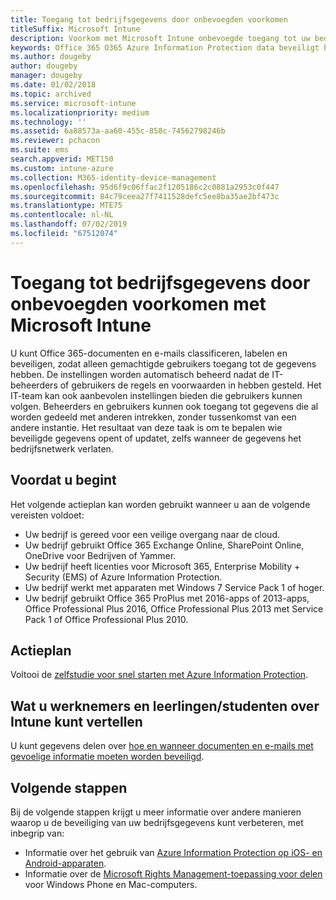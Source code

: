 ```yaml
---
title: Toegang tot bedrijfsgegevens door onbevoegden voorkomen
titleSuffix: Microsoft Intune
description: Voorkom met Microsoft Intune onbevoegde toegang tot uw bedrijfsgegevens wanneer die worden gedeeld buiten het bedrijfsnetwerk.
keywords: Office 365 O365 Azure Information Protection data beveiligt bedrijfsgegevens buiten het netwerk
ms.author: dougeby
author: dougeby
manager: dougeby
ms.date: 01/02/2018
ms.topic: archived
ms.service: microsoft-intune
ms.localizationpriority: medium
ms.technology: ''
ms.assetid: 6a88573a-aa60-455c-858c-74562798246b
ms.reviewer: pchacon
ms.suite: ems
search.appverid: MET150
ms.custom: intune-azure
ms.collection: M365-identity-device-management
ms.openlocfilehash: 95d6f9c06ffac2f1205186c2c0881a2953c0f447
ms.sourcegitcommit: 84c79ceea27f7411528defc5ee8ba35ae2bf473c
ms.translationtype: MTE75
ms.contentlocale: nl-NL
ms.lasthandoff: 07/02/2019
ms.locfileid: "67512074"
---
```

# <a name="prevent-unauthorized-access-to-company-data-using-microsoft-intune"></a>Toegang tot bedrijfsgegevens door onbevoegden voorkomen met Microsoft Intune

U kunt Office 365-documenten en e-mails classificeren, labelen en beveiligen, zodat alleen gemachtigde gebruikers toegang tot de gegevens hebben. De instellingen worden automatisch beheerd nadat de IT-beheerders of gebruikers de regels en voorwaarden in hebben gesteld. Het IT-team kan ook aanbevolen instellingen bieden die gebruikers kunnen volgen. Beheerders en gebruikers kunnen ook toegang tot gegevens die al worden gedeeld met anderen intrekken, zonder tussenkomst van een andere instantie. Het resultaat van deze taak is om te bepalen wie beveiligde gegevens opent of updatet, zelfs wanneer de gegevens het bedrijfsnetwerk verlaten. 

## <a name="before-you-begin"></a>Voordat u begint

Het volgende actieplan kan worden gebruikt wanneer u aan de volgende vereisten voldoet:
* Uw bedrijf is gereed voor een veilige overgang naar de cloud.
* Uw bedrijf gebruikt Office 365 Exchange Online, SharePoint Online, OneDrive voor Bedrijven of Yammer.
* Uw bedrijf heeft licenties voor Microsoft 365, Enterprise Mobility + Security (EMS) of Azure Information Protection.
* Uw bedrijf werkt met apparaten met Windows 7 Service Pack 1 of hoger.
* Uw bedrijf gebruikt Office 365 ProPlus met 2016-apps of 2013-apps, Office Professional Plus 2016, Office Professional Plus 2013 met Service Pack 1 of Office Professional Plus 2010.

## <a name="action-plan"></a>Actieplan

Voltooi de [zelfstudie voor snel starten met Azure Information Protection](https://docs.microsoft.com/information-protection/get-started/infoprotect-quick-start-tutorial).  

## <a name="what-to-tell-employees-and-students"></a>Wat u werknemers en leerlingen/studenten over Intune kunt vertellen

U kunt gegevens delen over [hoe en wanneer documenten en e-mails met gevoelige informatie moeten worden beveiligd](https://docs.microsoft.com/information-protection/deploy-use/help-users).

## <a name="next-steps"></a>Volgende stappen

Bij de volgende stappen krijgt u meer informatie over andere manieren waarop u de beveiliging van uw bedrijfsgegevens kunt verbeteren, met inbegrip van: 

* Informatie over het gebruik van [Azure Information Protection op iOS- en Android-apparaten](https://docs.microsoft.com/information-protection/rms-client/mobile-app-faq).
* Informatie over de [Microsoft Rights Management-toepassing voor delen](https://technet.microsoft.com/dn451248) voor Windows Phone en Mac-computers.
